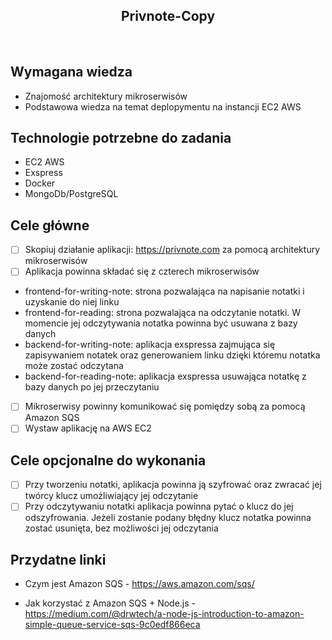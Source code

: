 <h2 align="center">Privnote-Copy</h2>

<br>

## Wymagana wiedza
- Znajomość architektury mikroserwisów
- Podstawowa wiedza na temat deplopymentu na instancji EC2 AWS

## Technologie potrzebne do zadania

- EC2 AWS
- Exspress
- Docker
- MongoDb/PostgreSQL

## Cele główne
* [ ] Skopiuj działanie aplikacji: https://privnote.com za pomocą architektury mikroserwisów
* [ ] Aplikacja powinna składać się z czterech mikroserwisów
- frontend-for-writing-note: strona pozwalająca na napisanie notatki i uzyskanie do niej linku
- frontend-for-reading: strona pozwalająca na odczytanie notatki. W momencie jej odczytywania notatka powinna być usuwana z bazy danych
- backend-for-writing-note: aplikacja exspressa zajmująca się zapisywaniem notatek oraz generowaniem linku dzięki któremu notatka może zostać odczytana
- backend-for-reading-note: aplikacja exspressa usuwająca notatkę z bazy danych po jej przeczytaniu
* [ ] Mikroserwisy powinny komunikować się pomiędzy sobą za pomocą Amazon SQS
* [ ] Wystaw aplikację na AWS EC2

## Cele opcjonalne do wykonania
* [ ] Przy tworzeniu notatki, aplikacja powinna ją szyfrować oraz zwracać jej twórcy klucz umożliwiający jej odczytanie
* [ ] Przy odczytywaniu notatki aplikacja powinna pytać o klucz do jej odszyfrowania. Jeżeli zostanie podany błędny klucz notatka powinna zostać usunięta, bez możliwości jej odczytania

## Przydatne linki
- Czym jest Amazon SQS - https://aws.amazon.com/sqs/

- Jak korzystać z Amazon SQS + Node.js - https://medium.com/@drwtech/a-node-js-introduction-to-amazon-simple-queue-service-sqs-9c0edf866eca
